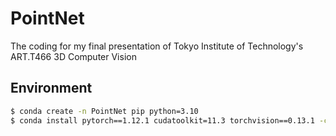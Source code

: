 # PointNet
The coding for my final presentation of Tokyo Institute of Technology's ART.T466 3D Computer Vision

## Environment
```bash
$ conda create -n PointNet pip python=3.10
$ conda install pytorch==1.12.1 cudatoolkit=11.3 torchvision==0.13.1 -c pytorch
```